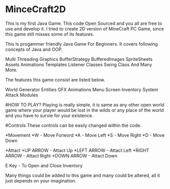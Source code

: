 # MinceCraft2D
This is my first Java Game. This code Open Sourced and you all are free to use and develop it. I tried to create 2D version of MineCraft PC Game, since this game still misses some of its features.

This Is progammer friendly Java Game For Beginners. It covers following concepts of Java and OOP.

Multi Threading
Graphics
BufferStrategy
BufferedImages
SpriteSheets
Assets
Animations
Templates
Listener Classes
Swing Class
And Many More.

The features this game consist are listed below.

World Generator
Entities
GFX
Animations
Menu Screen
Inventory System
Attack Modules

#HOW TO PLAY?
Playing is really simple, it is same as any other open world game where your player would be lost in the wilds or any place of the world and you have to survie for your existence.

#Controls
These controls can be easily changed within the code.

*Movement
  *W - Move Forword
  *A - Move Left
  *S - Move Right
  *D - Move Down

*Attact
  *UP ARROW - Attact Up
  *LEFT ARROW - Attact Left
  *RIGHT ARROW - Attact Right
  *DOWN ARROW - Attact Down
 
E Key - To Open and Close Inventory

Many things could be added to this game and many could be altered, all it just depends on your imagination.


